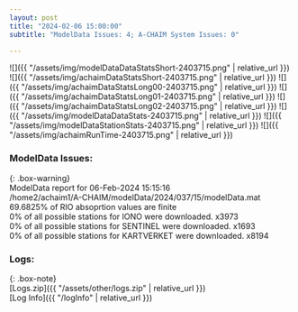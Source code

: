```yaml
---
layout: post
title: "2024-02-06 15:00:00"
subtitle: "ModelData Issues: 4; A-CHAIM System Issues: 0"

---
```


![]({{ "/assets/img/modelDataDataStatsShort-2403715.png" | relative_url }})
![]({{ "/assets/img/achaimDataStatsShort-2403715.png" | relative_url }})
![]({{ "/assets/img/achaimDataStatsLong00-2403715.png" | relative_url }})
![]({{ "/assets/img/achaimDataStatsLong01-2403715.png" | relative_url }})
![]({{ "/assets/img/achaimDataStatsLong02-2403715.png" | relative_url }})
![]({{ "/assets/img/modelDataDataStats-2403715.png" | relative_url }})
![]({{ "/assets/img/modelDataStationStats-2403715.png" | relative_url }})
![]({{ "/assets/img/achaimRunTime-2403715.png" | relative_url }})


### ModelData Issues:  
  
{: .box-warning}  
 ModelData report for 06-Feb-2024 15:15:16   
 /home2/achaim1/A-CHAIM/modelData/2024/037/15/modelData.mat   
 69.6825% of RIO absoprtion values are finite   
 0% of all possible stations for IONO were downloaded. x3973   
 0% of all possible stations for SENTINEL were downloaded. x1693   
 0% of all possible stations for KARTVERKET were downloaded. x8194   
  


### Logs:  
  
{: .box-note}  
[Logs.zip]({{ "/assets/other/logs.zip" | relative_url }})  
[Log Info]({{ "/logInfo" | relative_url }})  
